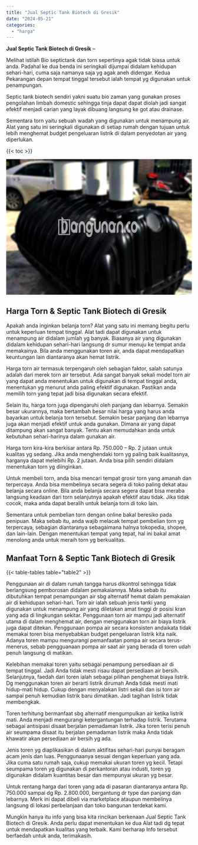 ```yaml
---
title: "Jual Septic Tank Biotech di Gresik"
date: "2024-05-21"
categories: 
  - "harga"
---
```


**Jual Septic Tank Biotech di Gresik** –

Melihat istilah Bio septictank dan torn sepertinya agak tidak biasa untuk anda. Padahal ke dua benda ini seringkali dijumpai didalam kehidupan sehari-hari, cuma saja namanya saja yg agak aneh didengar. Kedua Pekarangan depan tempat tinggal tersebut ialah tempat yg digunakan untuk penampungan.

Septic tank biotech sendiri yakni suatu bio zaman yang gunakan proses pengolahan limbah domestic sehingga tinja dapat dapat diolah jadi sangat efektif menjadi carian yang layak dibuang langsung ke got atau drainase.

Sementara torn yaitu sebuah wadah yang digunakan untuk menampung air. Alat yang satu ini seringkali digunakan di setiap rumah dengan tujuan untuk lebih menghemat budget pengeluaran listrik di dalam penyedotan air yang diperlukan.

{{< toc >}}

![Jual Septic Tank Biotech di Gresik](/images/jual-bio-septictank-24.png)

## Harga Torn & Septic Tank Biotech di Gresik

Apakah anda inginkan belanja torn? Alat yang satu ini memang begitu perlu untuk keperluan tempat tinggal. Alat tadi dapat digunakan untuk menampung air didalam jumlah yg banyak. Biasanya air yang digunakan didalam kehidupan sehari-hari langsung dr sumur menuju ke tempat anda memakainya. Bila anda menggunakan toren air, anda dapat mendapatkan keuntungan lain diantaranya akan hemat listrik.

Harga torn air termasuk terpengaruh oleh sebagian faktor, salah satunya adalah dari merek torn air tersebut. Ada sangat banyak sekali model torn air yang dapat anda menentukan untuk digunakan di tempat tinggal anda, menentukan yg menurut anda paling efektif digunakan. Pastikan anda memilih torn yang tepat jadi bisa digunakan secara efektif.

Selain itu, harga torn juga dipengaruhi oleh panjang dan lebarnya. Semakin besar ukurannya, maka bertambah besar nilai harga yang harus anda bayarkan untuk belanja torn tersebut. Semakin besar panjang dan lebarnya juga akan menjadi efektif untuk anda gunakan. Dimana air yang dapat ditampung akan sangat banyak. Tentu akan memudahkan anda untuk kebutuhan sehari-harinya dalam gunakan air.

Harga torn kira-kira berkisar antara Rp. 750.000 – Rp. 2 jutaan untuk kualitas yg sedang. Jika anda menghendaki torn yg paling baik kualitasnya, harganya dapat melebihi Rp. 2 jutaan. Anda bisa pilih sendiri didalam menentukan torn yg diinginkan.

Untuk membeli torn, anda bisa mencari tempat grosir torn yang amanah dan terpercaya. Anda bisa membelinya secara segera di toko paling dekat atau belanja secara online. Bila anda belanja secara segera dapat bisa meraba langsung keadaan dari torn selanjutnya apakah efektif atau tidak. Jika tidak cocok, maka anda dapat beralih untuk belanja torn di toko lain.

Sementara untuk pembelian torn dengan online bakal beresiko pada penipuan. Maka sebab itu, anda wajib melacak tempat pembelian torn yg terpercaya, sebagian diantaranya sebagaimana halnya tokopedia, shopee, dan lain-lain. Dengan menentukan tempat yang tepat, hal ini bakal amat menolong anda untuk meraih torn yg berkualitas.

## Manfaat Torn & Septic Tank Biotech di Gresik

{{< table-tables table="table2" >}}

Penggunaan air di dalam rumah tangga harus dikontrol sehingga tidak berlangsung pemborosan didalam pemakaiannya. Maka sebab itu dibutuhkan tempat penampungan air sbg alternatif hemat dalam pemakaian air di kehidupan sehari-hari. Torn air ialah sebuah jenis tanki yang digunakan untuk menampung air yang diletakan amat tinggi dr posisi kran yang ada di lingkungan sekitar. Penggunaan torn air mampu jadi alternatif utama di dalam menghemat air, dengan menggunakan torn air biaya listrik juga dapat ditekan. Penggunaan pompa air secara konsisten andaikata tidak memakai toren bisa menyebabkan budget pengeluaran listrik kita naik. Adanya toren mampu mengurangi pemanfaatan pompa air secara terus-menerus, sebab pengguanaan pompa air saat air yang berada di toren udah penuh langsung di matikan.

Kelebihan memakai toren yaitu sebagai penampung persediaan air di tempat tinggal. Jadi Anda tidak mesti risau dapat persediaan air bersih. Selanjutnya, faedah dari toren ialah sebagai pilihan penghemat biaya listrik. Dg menggunakan toren air berarti listrik dirumah Anda tidak mesti mati hidup-mati hidup. Cukup dengan menyalakan listri sekali dan isi torn air sampai penuh kemudian listrik baru dimatikan. Jadi tagihan listrik tidak membengkak.

Toren terhitung bermanfaat sbg alternatif mengumpulkan air ketika listrik mati. Anda menjadi mengurangi ketergantungan terhadap listrik. Terutama sebagai antisipasi disaat berjalan pemadaman listrik. Jika toren terisi penuh air seumpama disaat itu berjalan pemadaman listrik maka Anda tidak khawatir akan persediaan air bersih yg ada.

Jenis toren yg diaplikasikan di dalam aktifitas sehari-hari punyai beragam acam jenis dan luas. Penggunaanya sesuai dengan keperluan yang ada. Jika cuma satu rumah saja, cukup memakai ukuran toren yg kecil. Tetapi seumpama toren yg digunakan di perkantoran atau industi, toren yg digunakan didalam kuantitas besar dan mempunyai ukuran yg besar.

Untuk rentang harga dari toren yang ada di pasaran diantaranya antara Rp. 750.000 sampai dg Rp. 2.800.000, bergantung dr type dan panjang dan lebarnya. Merk ini dapat dibeli via marketplace ataupun membelinya langsung di lokasi perbelanjaan dan toko bangunan terdekat kami.

Mungkin hanya itu info yang bisa kita rincikan berkenaan Jual Septic Tank Biotech di Gresik. Anda perlu dapat menentukan ke dua Alat tadi dg tepat untuk mendapatkan kualitas yang terbaik. Kami berharap Info tersebut berfaedah untuk anda, terimakasih.
